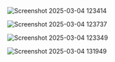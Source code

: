 ![Screenshot 2025-03-04 123414](https://github.com/user-attachments/assets/5f85457e-7b53-4c9a-a9b4-bb230b69f0aa)




![Screenshot 2025-03-04 123737](https://github.com/user-attachments/assets/66b1d480-f348-4cd9-8522-0927706c833a)




![Screenshot 2025-03-04 123349](https://github.com/user-attachments/assets/9544bbfd-cb07-45e9-8930-4b2560724ce2)



![Screenshot 2025-03-04 131949](https://github.com/user-attachments/assets/6a8a2b44-7e67-4290-a1df-b6cec547a2ec)
